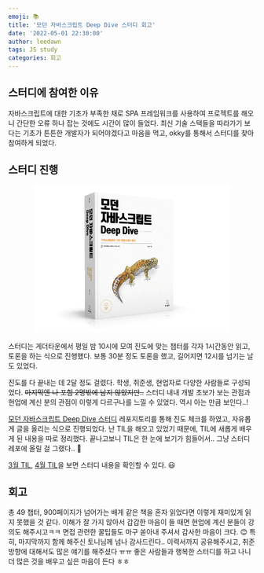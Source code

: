 ```yaml
---
emoji: 📚
title: '모던 자바스크립트 Deep Dive 스터디 회고'
date: '2022-05-01 22:30:00'
author: leedawn
tags: JS study
categories: 회고
---
```


## 스터디에 참여한 이유

자바스크립트에 대한 기초가 부족한 채로 SPA 프레임워크를 사용하여 프로젝트를 해오니 간단한 오류 하나 잡는 것에도 시간이 많이 들었다. 최신 기술 스택들을 따라가기 보다는 기초가 튼튼한 개발자가 되어야겠다고 마음을 먹고, okky를 통해서 스터디를 찾아 참여하게 되었다.

## 스터디 진행

<p align="center">
  <img src="./../../assets/js-deep-dive.png" width="400" />
</p>

스터디는 게더타운에서 평일 밤 10시에 모여 진도에 맞는 챕터를 각자 1시간동안 읽고, 토론을 하는 식으로 진행했다. 보통 30분 정도 토론을 했고, 길어지면 12시를 넘기는 날도 있었다.

진도를 다 끝내는 데 2달 정도 걸렸다. 학생, 취준생, 현업자로 다양한 사람들로 구성되었다. ~~마지막엔 나 포함 2명밖에 남지 않았지만..~~ 스터디 내내 개발 초보가 보는 관점과 현업에 계신 분의 관점이 이렇게 다르구나를 느낄 수 있었다. 역시 아는 만큼 보인다..!

[모던 자바스크립트 Deep Dive 스터디](https://github.com/leedawnn/javascript-deep-dive) 레포지토리를 통해 진도 체크를 하였고, 자유롭게 글을 올리는 식으로 진행되었다. 난 TIL을 해오고 있었기 때문에, TIL에 새롭게 배우게 된 내용을 따로 정리했다. 끝나고보니 TIL은 한 눈에 보기가 힘들어서.. 그냥 스터디 레포에 올릴 걸 그랬다.. 🥲

[3월 TIL](https://github.com/leedawnn/TIL/tree/main/Daily/2022_03), [4월 TIL](https://github.com/leedawnn/TIL/tree/main/Daily/2022_04)을 보면 스터디 내용을 확인할 수 있다. 😃

## 회고

총 49 챕터, 900페이지가 넘어가는 배게 같은 책을 혼자 읽었다면 이렇게 재미있게 읽지 못했을 것 같다. 이해가 잘 가지 않아서 갑갑한 마음이 들 때면 현업에 계신 분들이 강의도 해주시고ㅋㅋ 면접 관련한 꿀팁들도 마구 쏟아내 주셔서 감사한 마음이 크다. 😊 특히, 마지막까지 함께 해주신 토니님께 넘나 감사드린다.. 이력서까지 공유해주시고, 취준 방향에 대해서도 많은 얘기를 해주셨다 ㅠㅠ 좋은 사람들과 행복한 스터디를 하고 나니 더 많은 것을 배우고 싶은 마음이 든다 ㅎㅎ
